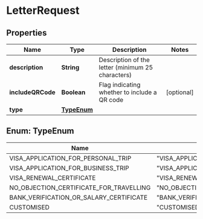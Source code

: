 

# LetterRequest


## Properties

| Name | Type | Description | Notes |
|------------ | ------------- | ------------- | -------------|
|**description** | **String** | Description of the letter (minimum 25 characters) |  |
|**includeQRCode** | **Boolean** | Flag indicating whether to include a QR code |  [optional] |
|**type** | [**TypeEnum**](#TypeEnum) |  |  |



## Enum: TypeEnum

| Name | Value |
|---- | -----|
| VISA_APPLICATION_FOR_PERSONAL_TRIP | &quot;VISA_APPLICATION_FOR_PERSONAL_TRIP&quot; |
| VISA_APPLICATION_FOR_BUSINESS_TRIP | &quot;VISA_APPLICATION_FOR_BUSINESS_TRIP&quot; |
| VISA_RENEWAL_CERTIFICATE | &quot;VISA_RENEWAL_CERTIFICATE&quot; |
| NO_OBJECTION_CERTIFICATE_FOR_TRAVELLING | &quot;NO_OBJECTION_CERTIFICATE_FOR_TRAVELLING&quot; |
| BANK_VERIFICATION_OR_SALARY_CERTIFICATE | &quot;BANK_VERIFICATION_OR_SALARY_CERTIFICATE&quot; |
| CUSTOMISED | &quot;CUSTOMISED&quot; |



